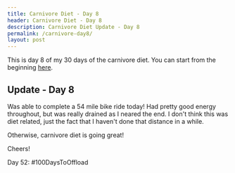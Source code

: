 ```yaml
---
title: Carnivore Diet - Day 8
header: Carnivore Diet - Day 8
description: Carnivore Diet Update - Day 8
permalink: /carnivore-day8/
layout: post
---
```


This is day 8 of my 30 days of the carnivore diet. You can start from the beginning [here](https://blog.mooreanalysis.com/carnivore/).

## Update - Day 8

Was able to complete a 54 mile bike ride today! Had pretty good energy throughout, but was really drained as I neared the end. I don't think this was diet related, just the fact that I haven't done that distance in a while.

Otherwise, carnivore diet is going great!

Cheers!

Day 52: #100DaysToOffload
